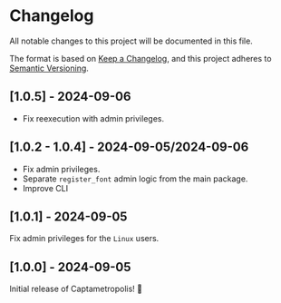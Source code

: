 # Changelog

All notable changes to this project will be documented in this file.

The format is based on [Keep a Changelog](https://keepachangelog.com/en/1.1.0/),
and this project adheres to [Semantic Versioning](https://semver.org/spec/v2.0.0.html).

## [1.0.5] - 2024-09-06

- Fix reexecution with admin privileges.

## [1.0.2 - 1.0.4] - 2024-09-05/2024-09-06

- Fix admin privileges.
- Separate `register_font` admin logic from the main package.
- Improve CLI

## [1.0.1] - 2024-09-05

Fix admin privileges for the `Linux` users.

## [1.0.0] - 2024-09-05

Initial release of Captametropolis! 🎉